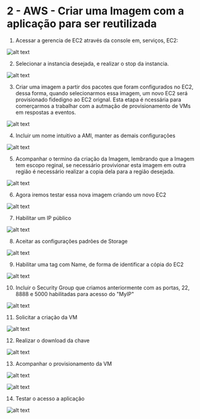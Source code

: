 # 2 - AWS - Criar uma Imagem com a aplicação para ser reutilizada


1. Acessar a gerencia de EC2 através da console em, serviços, EC2:

![alt text](https://github.com/dhnomura/Grupo2ABD-FrameworkDev/blob/main/imagens/Aula03Pt01.png)

2. Selecionar a instancia desejada, e realizar o stop da instancia. 

![alt text](https://github.com/dhnomura/Grupo2ABD-FrameworkDev/blob/main/imagens/Aula03Pt02.png)

3. Criar uma imagem a partir dos pacotes que foram configurados no EC2, dessa forma, quando selecionarmos essa imagem, um novo EC2 será provisionado fidedigno ao EC2 orignal. Esta etapa é ncessária para comerçarmos a trabalhar com a autmação de provisionamento de VMs em respostas a eventos.

![alt text](https://github.com/dhnomura/Grupo2ABD-FrameworkDev/blob/main/imagens/Aula03Pt03.png)

4. Incluir um nome intuitivo a AMI, manter as demais configurações

![alt text](https://github.com/dhnomura/Grupo2ABD-FrameworkDev/blob/main/imagens/Aula03Pt04.png)

5. Acompanhar o termino da criação da Imagem, lembrando que a Imagem tem escopo reginal, se necessário provivionar esta imagem em outra região é necessário realizar a copia dela para a região desejada.

![alt text](https://github.com/dhnomura/Grupo2ABD-FrameworkDev/blob/main/imagens/Aula03Pt05.png)

6. Agora iremos testar essa nova imagem criando um novo EC2

![alt text](https://github.com/dhnomura/Grupo2ABD-FrameworkDev/blob/main/imagens/Aula03Pt06.png)

7. Habilitar um IP público

![alt text](https://github.com/dhnomura/Grupo2ABD-FrameworkDev/blob/main/imagens/Aula03Pt08.png)

8. Aceitar as configurações padrões de Storage

![alt text](https://github.com/dhnomura/Grupo2ABD-FrameworkDev/blob/main/imagens/Aula03Pt09.png)

9. Habilitar uma tag com Name, de forma de identificar a cópia do EC2
    
![alt text](https://github.com/dhnomura/Grupo2ABD-FrameworkDev/blob/main/imagens/Aula03Pt10.png)

10. Incluir o Security Group que criamos anteriormente com as portas, 22, 8888 e 5000 habilitadas para acesso do "MyIP"

![alt text](https://github.com/dhnomura/Grupo2ABD-FrameworkDev/blob/main/imagens/Aula03Pt11.png)

11. Solicitar a criação da VM

![alt text](https://github.com/dhnomura/Grupo2ABD-FrameworkDev/blob/main/imagens/Aula03Pt12.png)

12. Realizar o download da chave

![alt text](https://github.com/dhnomura/Grupo2ABD-FrameworkDev/blob/main/imagens/Aula03Pt13.png)

13. Acompanhar o provisionamento da VM

![alt text](https://github.com/dhnomura/Grupo2ABD-FrameworkDev/blob/main/imagens/Aula03Pt14.png)

![alt text](https://github.com/dhnomura/Grupo2ABD-FrameworkDev/blob/main/imagens/Aula03Pt15.png)

14. Testar o acesso a aplicação

![alt text](https://github.com/dhnomura/Grupo2ABD-FrameworkDev/blob/main/imagens/Aula03Pt16.png)

